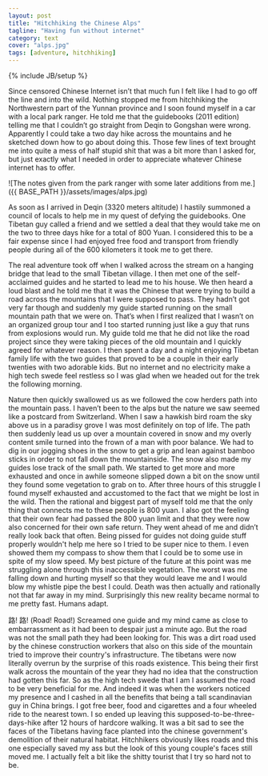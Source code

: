 ```yaml
---
layout: post
title: "Hitchhiking the Chinese Alps"
tagline: "Having fun without internet"
category: text
cover: "alps.jpg"
tags: [adventure, hitchhiking]
---
```

{% include JB/setup %}

Since censored Chinese Internet isn’t that much fun I felt like I had to go off the line and into the wild. Nothing stopped me from hitchhiking the Northwestern part of the Yunnan province and I soon found myself in a car with a local park ranger. He told me that the guidebooks (2011 edition) telling me that I couldn’t go straight from Deqin to Gongshan were wrong. Apparently I could take a two day hike across the mountains and he sketched down how to go about doing this. Those few lines of text brought me into quite a mess of half stupid shit that was a bit more than I asked for, but just exactly what I needed in order to appreciate whatever Chinese internet has to offer.


![The notes given from the park ranger with some later additions from me.]({{ BASE_PATH }}/assets/images/alps.jpg)


As soon as I arrived in Deqin (3320 meters altitude) I hastily summoned a council of locals to help me in my quest of defying the guidebooks. One Tibetan guy called a friend and we settled a deal that they would take me on the two to three days hike for a total of 800 Yuan. I considered this to be a fair expense since I had enjoyed free food and transport from friendly people during all of the 600 kilometers it took me to get there.   

The real adventure took off when I walked across the stream on a hanging bridge that lead to the small Tibetan village. I then met one of the self-acclaimed guides and he started to lead me to his house. We  then heard a loud blast and  he told me that it was the Chinese that were trying to build a road across the mountains that I were supposed to pass. They hadn’t got very far though and suddenly my guide started running on the small mountain path that we were on. That’s when I first realized that I wasn’t on an organized group tour and I too started running just like a guy that runs from explosions would run. My guide told me that he did not like the road project since they were taking pieces of the old mountain and I quickly agreed for whatever reason. I then spent a day and a night enjoying Tibetan family life with the two guides that proved to be a couple in their early twenties with two adorable kids.  But no internet and no electricity make a high tech swede feel restless so I was glad when we headed out for the trek the following morning.  

Nature then quickly swallowed us as we followed the cow herders path into the mountain pass. I haven’t been to the alps but the nature we saw seemed like a postcard from Switzerland. When I saw a hawkish bird roam the sky above us in a paradisy grove I was most definitely on top of life. The path then suddenly lead us up over a mountain covered in snow and my overly content smile turned into the frown of a man with poor balance. We had to dig in our jogging shoes in the snow to get a grip and lean against bamboo sticks in order to not fall down the mountainside. The snow also made my guides lose track of the small path. We started to get more and more exhausted and once in awhile someone slipped down a bit on the snow until they found some vegetation to grab on to. After three hours of this struggle I found myself exhausted and accustomed to the fact that we might be lost in the wild. Then the rational and biggest part of myself told me that the only thing that connects me to these people is 800 yuan. I also got the feeling that their own fear had passed the 800 yuan limit and that they were now also concerned for their own safe return. They went ahead of me and didn’t really look back that often. Being pissed for guides not doing guide stuff properly wouldn't help me here so I tried to be super nice to them. I even showed them my compass to show them that I could be to some use in spite of my slow speed. My best picture of the future at this point was me struggling alone through this inaccessible vegetation. The worst was me falling down and hurting myself so that they would leave me and I would blow my whistle pipe the best I could. Death was then actually and rationally not that far away in my mind. Surprisingly this new reality became normal to me pretty fast. Humans adapt. 

路! 路! (Road! Road!) Screamed one guide and my mind came as close to embarrassment as it had been to despair just a minute ago. But the road was not the small path they had been looking for. This was a dirt road used by the chinese construction workers that also on this side of the mountain tried to improve their country's infrastructure. The tibetans were now literally overrun by the surprise of this roads existence. This being their first walk across the mountain of the year they had no idea that the construction had gotten this far. So as the high tech swede that I am I assumed the road to be very beneficial for me. And indeed it was when the workers noticed my presence and I cashed in all the benefits that being a tall scandinavian guy in China brings. I got free beer, food and cigarettes and a four wheeled ride to the nearest town. I so ended up leaving this supposed-to-be-three-days-hike after 12 hours of hardcore walking. It was a bit sad to see the faces of the Tibetans having face planted into the chinese government's demolition of their natural habitat. Hitchhikers obviously likes roads and this one especially saved my ass but the look of this young couple's faces still moved me. I actually felt a bit like the shitty tourist that I try so hard not to be.


